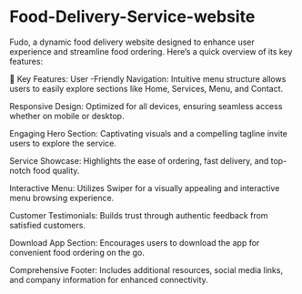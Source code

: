 # Food-Delivery-Service-website
Fudo, a dynamic food delivery website designed to enhance user experience and streamline food ordering. Here’s a quick overview of its key features:

🔑 Key Features:
User -Friendly Navigation: Intuitive menu structure allows users to easily explore sections like Home, Services, Menu, and Contact.

Responsive Design: Optimized for all devices, ensuring seamless access whether on mobile or desktop.

Engaging Hero Section: Captivating visuals and a compelling tagline invite users to explore the service.

Service Showcase: Highlights the ease of ordering, fast delivery, and top-notch food quality.

Interactive Menu: Utilizes Swiper for a visually appealing and interactive menu browsing experience.

Customer Testimonials: Builds trust through authentic feedback from satisfied customers.

Download App Section: Encourages users to download the app for convenient food ordering on the go.

Comprehensive Footer: Includes additional resources, social media links, and company information for enhanced connectivity.
